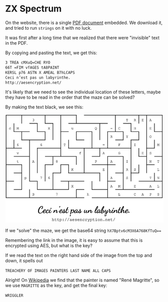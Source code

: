 # ZX Spectrum

On the website, there is a single [PDF document](./ZXSpectrum.pdf) embedded.
We download it, and tried to run ```strings``` on it with no luck.

It was first after a long time that we realized that there were "invisible" text in the PDF.

By copying and pasting the text, we get this:

    3 TREA cMXuQ=CHE RYO
    66T =FIM vfAGES tA8PAINT
    KERSL p76 ASTN X AMEAL B7hLCAPS
    Ceci n’est pas un labyrinthe.
    http://aesencryption.net/

It's likely that we need to see the individual location of these letters, maybe they have to be read in the order that the maze can be solved?

By making the text black, we see this:

![](./ZXSpectrum.png)

If we "solve" the maze, we get the base64 string ``hX7Bptv6cM3X6A768KfTuQ==``

Remembering the link in the image, it is easy to assume that this is encrypted using AES, but what is the key?

If we read the text on the right hand side of the image from the top and down, it spells out

``TREACHERY OF IMAGES PAINTERS LAST NAME ALL CAPS``

Alright! On [Wikipedia](https://en.wikipedia.org/wiki/The_Treachery_of_Images) we find that the painter is named "René Magritte", so we use ``MAGRITTE`` as the key, and get the final key:

``WRIGGLER``
